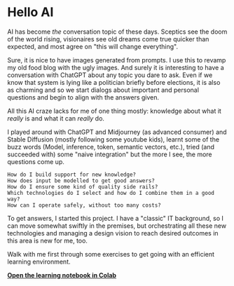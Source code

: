 # Hello AI

AI has become *the* conversation topic of these days. Sceptics see the doom of the world rising, visionaires see old dreams come true quicker than expected, and most agree on "this will change everything".

Sure, it is nice to have images generated from prompts. I use this to revamp my old food blog with the ugly images. And surely it is interesting to have a conversation with ChatGPT about any topic you dare to ask. Even if we know that system is lying like a politician briefly before elections, it is also as charming and so we start dialogs about important and personal questions and begin to align with the answers given.

All this AI craze lacks for me of one thing mostly: knowledge about what it *really* is and what it can *really* do.

I played around with ChatGPT and Midjourney (as advanced consumer) and Stable Diffusion (mostly following some youtube kids), learnt some of the buzz words (Model, inference, token, semantic vectors, etc.), tried (and succeeded with) some "naive integration" but the more I see, the more questions come up.

    How do I build support for new knowledge?
    How does input be modelled to get good answers?
    How do I ensure some kind of quality side rails?
    Which technologies do I select and how do I combine them in a good way?
    How can I operate safely, without too many costs?

To get answers, I started this project. I have a "classic" IT background, so I can move somewhat swiftly in the premises, but orchestrating all these new technologies and managing a design vision to reach desired outcomes in this area is new for me, too.

Walk with me first through some exercises to get going with an efficient learning environment.

**[Open the learning notebook in Colab](https://colab.research.google.com/github/selfscrum/learning-ai/blob/main/learning.ipynb)**
